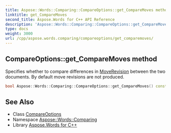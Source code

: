 ```yaml
---
title: Aspose::Words::Comparing::CompareOptions::get_CompareMoves method
linktitle: get_CompareMoves
second_title: Aspose.Words for C++ API Reference
description: 'Aspose::Words::Comparing::CompareOptions::get_CompareMoves method. Specifies whether to compare differences in MoveRevision between the two documents. By default move revisions are not produced in C++.'
type: docs
weight: 3000
url: /cpp/aspose.words.comparing/compareoptions/get_comparemoves/
---
```

## CompareOptions::get_CompareMoves method


Specifies whether to compare differences in [MoveRevision](../) between the two documents. By default move revisions are not produced.

```cpp
bool Aspose::Words::Comparing::CompareOptions::get_CompareMoves() const
```

## See Also

* Class [CompareOptions](../)
* Namespace [Aspose::Words::Comparing](../../)
* Library [Aspose.Words for C++](../../../)
